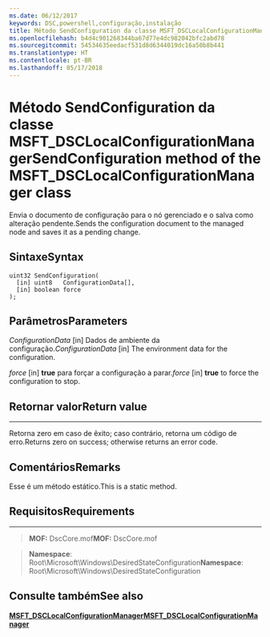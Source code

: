```yaml
---
ms.date: 06/12/2017
keywords: DSC,powershell,configuração,instalação
title: Método SendConfiguration da classe MSFT_DSCLocalConfigurationManager
ms.openlocfilehash: b4d4c901268344ba67d77e4dc982042bfc2abd78
ms.sourcegitcommit: 54534635eedacf531d8d6344019dc16a50b8b441
ms.translationtype: HT
ms.contentlocale: pt-BR
ms.lasthandoff: 05/17/2018
---
```

# <a name="sendconfiguration-method-of-the-msftdsclocalconfigurationmanager-class"></a><span data-ttu-id="4e09c-103">Método SendConfiguration da classe MSFT_DSCLocalConfigurationManager</span><span class="sxs-lookup"><span data-stu-id="4e09c-103">SendConfiguration method of the MSFT_DSCLocalConfigurationManager class</span></span>

<span data-ttu-id="4e09c-104">Envia o documento de configuração para o nó gerenciado e o salva como alteração pendente.</span><span class="sxs-lookup"><span data-stu-id="4e09c-104">Sends the configuration document to the managed node and saves it as a pending change.</span></span>

<a name="syntax"></a><span data-ttu-id="4e09c-105">Sintaxe</span><span class="sxs-lookup"><span data-stu-id="4e09c-105">Syntax</span></span>
------

```mof
uint32 SendConfiguration(
  [in] uint8   ConfigurationData[],
  [in] boolean force
);
```

<a name="parameters"></a><span data-ttu-id="4e09c-106">Parâmetros</span><span class="sxs-lookup"><span data-stu-id="4e09c-106">Parameters</span></span>
----------

<span data-ttu-id="4e09c-107">*ConfigurationData* \[in\] Dados de ambiente da configuração.</span><span class="sxs-lookup"><span data-stu-id="4e09c-107">*ConfigurationData* \[in\] The environment data for the configuration.</span></span>

<span data-ttu-id="4e09c-108">*force* \[in\] **true** para forçar a configuração a parar.</span><span class="sxs-lookup"><span data-stu-id="4e09c-108">*force* \[in\] **true** to force the configuration to stop.</span></span>

## <a name="return-value"></a><span data-ttu-id="4e09c-109">Retornar valor</span><span class="sxs-lookup"><span data-stu-id="4e09c-109">Return value</span></span>
------------

<span data-ttu-id="4e09c-110">Retorna zero em caso de êxito; caso contrário, retorna um código de erro.</span><span class="sxs-lookup"><span data-stu-id="4e09c-110">Returns zero on success; otherwise returns an error code.</span></span>

## <a name="remarks"></a><span data-ttu-id="4e09c-111">Comentários</span><span class="sxs-lookup"><span data-stu-id="4e09c-111">Remarks</span></span>

<span data-ttu-id="4e09c-112">Esse é um método estático.</span><span class="sxs-lookup"><span data-stu-id="4e09c-112">This is a static method.</span></span>

## <a name="requirements"></a><span data-ttu-id="4e09c-113">Requisitos</span><span class="sxs-lookup"><span data-stu-id="4e09c-113">Requirements</span></span>
------------
><span data-ttu-id="4e09c-114">**MOF:** DscCore.mof</span><span class="sxs-lookup"><span data-stu-id="4e09c-114">**MOF:** DscCore.mof</span></span>

><span data-ttu-id="4e09c-115">**Namespace**: Root\Microsoft\Windows\DesiredStateConfiguration</span><span class="sxs-lookup"><span data-stu-id="4e09c-115">**Namespace**: Root\Microsoft\Windows\DesiredStateConfiguration</span></span>


## <a name="see-also"></a><span data-ttu-id="4e09c-116">Consulte também</span><span class="sxs-lookup"><span data-stu-id="4e09c-116">See also</span></span>


[<span data-ttu-id="4e09c-117">**MSFT_DSCLocalConfigurationManager**</span><span class="sxs-lookup"><span data-stu-id="4e09c-117">**MSFT_DSCLocalConfigurationManager**</span></span>](msft-dsclocalconfigurationmanager.md)